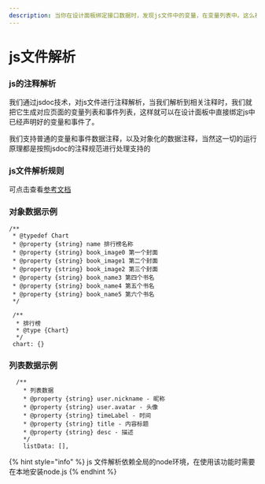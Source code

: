 ```yaml
---
description: 当你在设计面板绑定接口数据时，发现js文件中的变量，在变量列表中。这么神奇的功能是如何做到的呢？
---
```


# js文件解析

### js的注释解析

我们通过jsdoc技术，对js文件进行注释解析，当我们解析到相关注释时，我们就把它生成对应页面的变量列表和事件列表，这样就可以在设计面板中直接绑定js中已经声明好的变量和事件了。

我们支持普通的变量和事件数据注释，以及对象化的数据注释，当然这一切的运行原理都是按照jsdoc的注释规范进行处理支持的

### js文件解析规则

可点击查看[参考文档](http://gitlab.meizu.com/wanghao/UIDesign/blob/electron-vue/doc/weex%20js%E6%96%87%E4%BB%B6%E8%A7%A3%E6%9E%90%E5%92%8C%E6%95%B0%E6%8D%AE%E7%BB%91%E5%AE%9A%E5%85%B3%E7%B3%BB%E7%BB%93%E6%9E%84%E8%AF%B4%E6%98%8E.md)

### 对象数据示例

```text
/**
 * @typedef Chart
 * @property {string} name 排行榜名称
 * @property {string} book_image0 第一个封面
 * @property {string} book_image1 第二个封面
 * @property {string} book_image2 第三个封面
 * @property {string} book_name3 第四个书名
 * @property {string} book_name4 第五个书名
 * @property {string} book_name5 第六个书名
 */
 
 /**
  * 排行榜
  * @type {Chart}
  */
 chart: {}
```



### 列表数据示例

```text
  /**
    * 列表数据
    * @property {string} user.nickname - 昵称
    * @property {string} user.avatar - 头像
    * @property {string} timeLabel - 时间
    * @property {string} title - 内容标题
    * @property {string} desc - 描述
    */
    listData: [],
```

{% hint style="info" %}
js 文件解析依赖全局的node环境，在使用该功能时需要在本地安装node.js 
{% endhint %}

